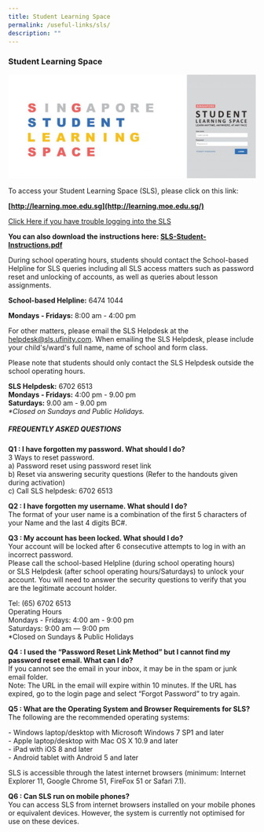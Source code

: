 ```yaml
---
title: Student Learning Space
permalink: /useful-links/sls/
description: ""
---
```

### **Student Learning Space**

![](/images/SLS-log-In-Picture-1024x429.jpg)

To access your Student Learning Space (SLS), please click on this link:

**[http://learning.moe.edu.sg](http://learning.moe.edu.sg/)**

[Click Here if you have trouble logging into the SLS](https://static.learning.moe.edu.sg/UserGuide/login-troubleshooting.html)

**You can also download the instructions here: [SLS-Student-Instructions.pdf](/files/SLS-Student-Instructions.pdf)**

During school operating hours, students should contact the School-based Helpline for SLS queries including all SLS access matters such as password reset and unlocking of accounts, as well as queries about lesson assignments.

**School-based Helpline:** 6474 1044

**Mondays - Fridays:** 8:00 am - 4:00 pm

For other matters, please email the SLS Helpdesk at the helpdesk@sls.ufinity.com. When emailing the SLS Helpdesk, please include your child's/ward's full name, name of school and form class.

Please note that students should only contact the SLS Helpdesk outside the school operating hours.

**SLS Helpdesk:** 6702 6513 <br>
**Mondays - Fridays:** 4:00 pm - 9.00 pm<br>
**Saturdays:** 9.00 am - 9.00 pm<br>
_\*Closed on Sundays and Public Holidays._<br>

##### **FREQUENTLY ASKED QUESTIONS**

**Q1 : I have forgotten my password. What should I do?**<br>
3 Ways to reset password.<br>
a) Password reset using password reset link<br>
b) Reset via answering security questions (Refer to the handouts given during activation)<br>
c) Call SLS helpdesk: 6702 6513

**Q2 : I have forgotten my username. What should I do?**<br>
The format of your user name is a combination of the first 5 characters of your Name and the last 4 digits BC#.

**Q3 : My account has been locked. What should I do?**<br>
Your account will be locked after 6 consecutive attempts to log in with an incorrect password.<br>
Please call the school-based Helpline (during school operating hours) or SLS Helpdesk (after school operating hours/Saturdays) to unlock your account. You will need to answer the security questions to verify that you are the legitimate account holder.

Tel: (65) 6702 6513<br>
Operating Hours<br>
Mondays - Fridays: 4:00 am - 9:00 pm<br>
Saturdays: 9:00 am ― 9:00 pm<br>
*Closed on Sundays & Public Holidays

**Q4 : I used the “Password Reset Link Method” but I cannot find my password reset email. What can I do?**<br>
If you cannot see the email in your inbox, it may be in the spam or junk email folder.<br>
Note: The URL in the email will expire within 10 minutes. If the URL has expired, go to the login page and select “Forgot Password” to try again.

**Q5 : What are the Operating System and Browser Requirements for SLS?**<br>
The following are the recommended operating systems:

\- Windows laptop/desktop with Microsoft Windows 7 SP1 and later<br>
\- Apple laptop/desktop with Mac OS X 10.9 and later<br>
\- iPad with iOS 8 and later<br>
\- Android tablet with Android 5 and later

SLS is accessible through the latest internet browsers (minimum: Internet Explorer 11, Google Chrome 51, FireFox 51 or Safari 7.1).

**Q6 : Can SLS run on mobile phones?**<br>
You can access SLS from internet browsers installed on your mobile phones or equivalent devices. However, the system is currently not optimised for use on these devices.